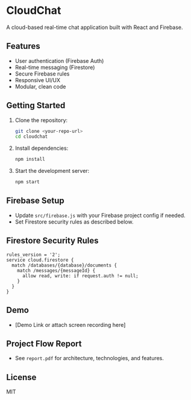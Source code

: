# CloudChat

A cloud-based real-time chat application built with React and Firebase.

## Features
- User authentication (Firebase Auth)
- Real-time messaging (Firestore)
- Secure Firebase rules
- Responsive UI/UX
- Modular, clean code

## Getting Started

1. Clone the repository:
   ```bash
   git clone <your-repo-url>
   cd cloudchat
   ```
2. Install dependencies:
   ```bash
   npm install
   ```
3. Start the development server:
   ```bash
   npm start
   ```

## Firebase Setup
- Update `src/firebase.js` with your Firebase project config if needed.
- Set Firestore security rules as described below.

## Firestore Security Rules
```
rules_version = '2';
service cloud.firestore {
  match /databases/{database}/documents {
    match /messages/{messageId} {
      allow read, write: if request.auth != null;
    }
  }
}
```

## Demo
- [Demo Link or attach screen recording here]

## Project Flow Report
- See `report.pdf` for architecture, technologies, and features.

## License
MIT
